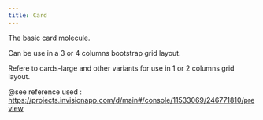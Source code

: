 ```yaml
---
title: Card
---
```


The basic card molecule.

Can be use in a 3 or 4 columns bootstrap grid layout.

Refere to cards-large and other variants for use in 1 or 2 columns grid layout.

@see reference used : https://projects.invisionapp.com/d/main#/console/11533069/246771810/preview